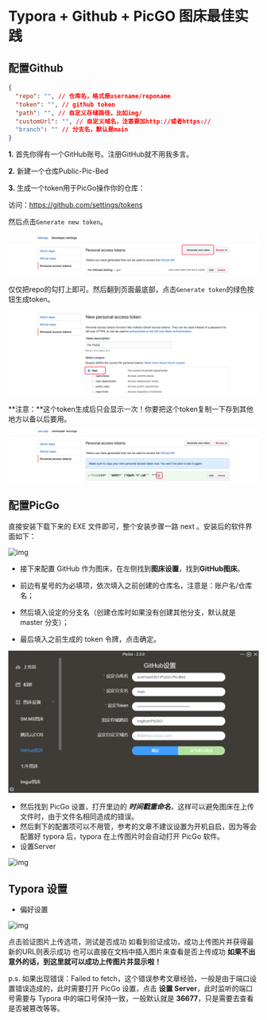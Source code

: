 # Typora + Github + PicGO 图床最佳实践



## 配置Github

```json
{
  "repo": "", // 仓库名，格式是username/reponame
  "token": "", // github token
  "path": "", // 自定义存储路径，比如img/
  "customUrl": "", // 自定义域名，注意要加http://或者https://
  "branch": "" // 分支名，默认是main
}
```

**1.** 首先你得有一个GitHub账号。注册GitHub就不用我多言。

**2.** 新建一个仓库Public-Pic-Bed

**3.** 生成一个token用于PicGo操作你的仓库：

访问：https://github.com/settings/tokens

然后点击`Generate new token`。

![img](https://raw.githubusercontent.com/Molunerfinn/test/master/picgo/generate_new_token.png)

仅仅把repo的勾打上即可。然后翻到页面最底部，点击`Generate token`的绿色按钮生成token。

![img](https://raw.githubusercontent.com/Molunerfinn/test/master/picgo/20180508210435.png)

**注意：**这个token生成后只会显示一次！你要把这个token复制一下存到其他地方以备以后要用。

![img](https://raw.githubusercontent.com/Molunerfinn/test/master/picgo/copy_token.png)



## 配置PicGo

直接安装下载下来的 EXE 文件即可，整个安装步骤一路 next 。安装后的软件界面如下：

![img](https://p1-jj.byteimg.com/tos-cn-i-t2oaga2asx/gold-user-assets/2020/4/25/171aef00951db23b~tplv-t2oaga2asx-zoom-in-crop-mark:1304:0:0:0.awebp)

- 接下来配置 GitHub 作为图床，在左侧找到**图床设置**，找到**GitHub图床**。
- 前边有星号的为必填项，依次填入之前创建的仓库名，注意是：账户名/仓库名；

- 然后填入设定的分支名（创建仓库时如果没有创建其他分支，默认就是 master 分支）；
- 最后填入之前生成的 token 令牌，点击确定。

![image-20220322171449805](https://raw.githubusercontent.com/sunmiao0301/Public-Pic-Bed/main/imgfromPicGO/202203221714895.png)

- 然后找到 PicGo 设置，打开里边的 ***时间戳重命名***，这样可以避免图床在上传文件时，由于文件名相同造成的错误。
- 然后剩下的配置项可以不用管，参考的文章不建议设置为开机自启，因为等会配置好 typora 后，typora 在上传图片时会自动打开 PicGo 软件。
- 设置Server

![img](https://pic3.zhimg.com/80/v2-ae1e793a899aa33595e2d7f93a736b96_720w.jpg)



## Typora 设置

- 偏好设置

![img](https://p1-jj.byteimg.com/tos-cn-i-t2oaga2asx/gold-user-assets/2020/4/25/171aef10a36f7831~tplv-t2oaga2asx-zoom-in-crop-mark:1304:0:0:0.awebp)

点击验证图片上传选项，测试是否成功
如看到验证成功，成功上传图片并获得最新的URL则表示成功
也可以直接在文档中插入图片来查看是否上传成功
**如果不出意外的话，到这里就可以成功上传图片并显示啦！**



p.s. 如果出现错误：Failed to fetch，这个错误参考文章经验，一般是由于端口设置错误造成的，此时需要打开 PicGo 设置，点击 **设置 Server**，此时监听的端口号需要与 Typora 中的端口号保持一致，一般默认就是 **36677**，只是需要去查看是否被篡改等等。

